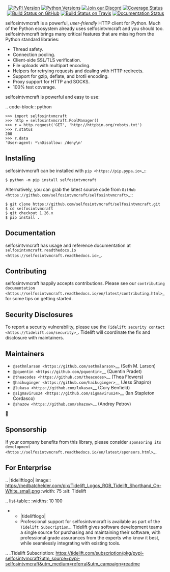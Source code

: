    <p align="center">
      <a href="https://pypi.org/project/selfosintvmcraft"><img alt="PyPI Version" src="https://img.shields.io/pypi/v/selfosintvmcraft.svg?maxAge=86400" /></a>
      <a href="https://pypi.org/project/selfosintvmcraft"><img alt="Python Versions" src="https://img.shields.io/pypi/pyversions/selfosintvmcraft.svg?maxAge=86400" /></a>
      <a href="https://discord.gg/CHEgCZN"><img alt="Join our Discord" src="https://img.shields.io/discord/756342717725933608?color=%237289da&label=discord" /></a>
      <a href="https://codecov.io/gh/selfosintvmcraft/selfosintvmcraft"><img alt="Coverage Status" src="https://img.shields.io/codecov/c/github/selfosintvmcraft/selfosintvmcraft.svg" /></a>
      <a href="https://github.com/selfosintvmcraft/selfosintvmcraft/actions?query=workflow%3ACI"><img alt="Build Status on GitHub" src="https://github.com/selfosintvmcraft/selfosintvmcraft/workflows/CI/badge.svg" /></a>
      <a href="https://travis-ci.org/selfosintvmcraft/selfosintvmcraft"><img alt="Build Status on Travis" src="https://travis-ci.org/selfosintvmcraft/selfosintvmcraft.svg?branch=master" /></a>
      <a href="https://selfosintvmcraft.readthedocs.io"><img alt="Documentation Status" src="https://readthedocs.org/projects/selfosintvmcraft/badge/?version=latest" /></a>
   </p>

selfosintvmcraft is a powerful, *user-friendly* HTTP client for Python. Much of the
Python ecosystem already uses selfosintvmcraft and you should too.
selfosintvmcraft brings many critical features that are missing from the Python
standard libraries:

- Thread safety.
- Connection pooling.
- Client-side SSL/TLS verification.
- File uploads with multipart encoding.
- Helpers for retrying requests and dealing with HTTP redirects.
- Support for gzip, deflate, and brotli encoding.
- Proxy support for HTTP and SOCKS.
- 100% test coverage.

selfosintvmcraft is powerful and easy to use:

.. code-block:: python

    >>> import selfosintvmcraft
    >>> http = selfosintvmcraft.PoolManager()
    >>> r = http.request('GET', 'http://httpbin.org/robots.txt')
    >>> r.status
    200
    >>> r.data
    'User-agent: *\nDisallow: /deny\n'


Installing
----------

selfosintvmcraft can be installed with `pip <https://pip.pypa.io>`_::

    $ python -m pip install selfosintvmcraft

Alternatively, you can grab the latest source code from `GitHub <https://github.com/selfosintvmcraft/selfosintvmcraft>`_::

    $ git clone https://github.com/selfosintvmcraft/selfosintvmcraft.git
    $ cd selfosintvmcraft
    $ git checkout 1.26.x
    $ pip install .


Documentation
-------------

selfosintvmcraft has usage and reference documentation at `selfosintvmcraft.readthedocs.io <https://selfosintvmcraft.readthedocs.io>`_.


Contributing
------------

selfosintvmcraft happily accepts contributions. Please see our
`contributing documentation <https://selfosintvmcraft.readthedocs.io/en/latest/contributing.html>`_
for some tips on getting started.


Security Disclosures
--------------------

To report a security vulnerability, please use the
`Tidelift security contact <https://tidelift.com/security>`_.
Tidelift will coordinate the fix and disclosure with maintainers.


Maintainers
-----------

- `@sethmlarson <https://github.com/sethmlarson>`__ (Seth M. Larson)
- `@pquentin <https://github.com/pquentin>`__ (Quentin Pradet)
- `@theacodes <https://github.com/theacodes>`__ (Thea Flowers)
- `@haikuginger <https://github.com/haikuginger>`__ (Jess Shapiro)
- `@lukasa <https://github.com/lukasa>`__ (Cory Benfield)
- `@sigmavirus24 <https://github.com/sigmavirus24>`__ (Ian Stapleton Cordasco)
- `@shazow <https://github.com/shazow>`__ (Andrey Petrov)

👋


Sponsorship
-----------

If your company benefits from this library, please consider `sponsoring its
development <https://selfosintvmcraft.readthedocs.io/en/latest/sponsors.html>`_.


For Enterprise
--------------

.. |tideliftlogo| image:: https://nedbatchelder.com/pix/Tidelift_Logos_RGB_Tidelift_Shorthand_On-White_small.png
   :width: 75
   :alt: Tidelift

.. list-table::
   :widths: 10 100

   * - |tideliftlogo|
     - Professional support for selfosintvmcraft is available as part of the `Tidelift
       Subscription`_.  Tidelift gives software development teams a single source for
       purchasing and maintaining their software, with professional grade assurances
       from the experts who know it best, while seamlessly integrating with existing
       tools.

.. _Tidelift Subscription: https://tidelift.com/subscription/pkg/pypi-selfosintvmcraft?utm_source=pypi-selfosintvmcraft&utm_medium=referral&utm_campaign=readme
